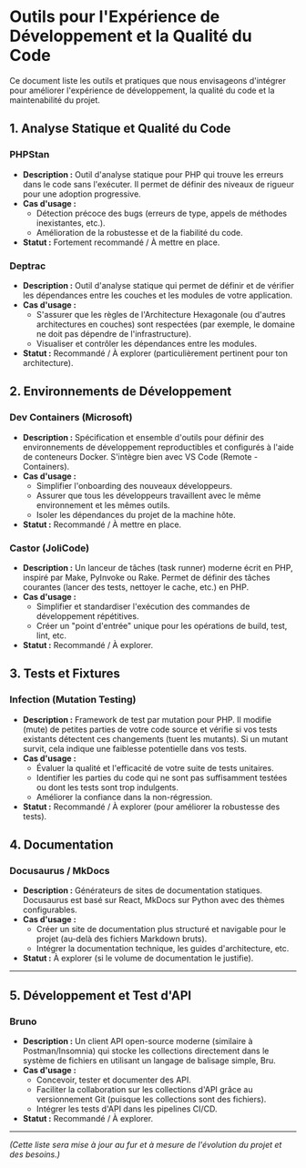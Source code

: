 # Outils pour l'Expérience de Développement et la Qualité du Code

Ce document liste les outils et pratiques que nous envisageons d'intégrer pour améliorer l'expérience de développement, la qualité du code et la maintenabilité du projet.

## 1. Analyse Statique et Qualité du Code

### PHPStan
*   **Description :** Outil d'analyse statique pour PHP qui trouve les erreurs dans le code sans l'exécuter. Il permet de définir des niveaux de rigueur pour une adoption progressive.
*   **Cas d'usage :**
    *   Détection précoce des bugs (erreurs de type, appels de méthodes inexistantes, etc.).
    *   Amélioration de la robustesse et de la fiabilité du code.
*   **Statut :** Fortement recommandé / À mettre en place.

### Deptrac
*   **Description :** Outil d'analyse statique qui permet de définir et de vérifier les dépendances entre les couches et les modules de votre application.
*   **Cas d'usage :**
    *   S'assurer que les règles de l'Architecture Hexagonale (ou d'autres architectures en couches) sont respectées (par exemple, le domaine ne doit pas dépendre de l'infrastructure).
    *   Visualiser et contrôler les dépendances entre les modules.
*   **Statut :** Recommandé / À explorer (particulièrement pertinent pour ton architecture).

## 2. Environnements de Développement

### Dev Containers (Microsoft)
*   **Description :** Spécification et ensemble d'outils pour définir des environnements de développement reproductibles et configurés à l'aide de conteneurs Docker. S'intègre bien avec VS Code (Remote - Containers).
*   **Cas d'usage :**
    *   Simplifier l'onboarding des nouveaux développeurs.
    *   Assurer que tous les développeurs travaillent avec le même environnement et les mêmes outils.
    *   Isoler les dépendances du projet de la machine hôte.
*   **Statut :** Recommandé / À mettre en place.

### Castor (JoliCode)
*   **Description :** Un lanceur de tâches (task runner) moderne écrit en PHP, inspiré par Make, PyInvoke ou Rake. Permet de définir des tâches courantes (lancer des tests, nettoyer le cache, etc.) en PHP.
*   **Cas d'usage :**
    *   Simplifier et standardiser l'exécution des commandes de développement répétitives.
    *   Créer un "point d'entrée" unique pour les opérations de build, test, lint, etc.
*   **Statut :** Recommandé / À explorer.

## 3. Tests et Fixtures

### Infection (Mutation Testing)
*   **Description :** Framework de test par mutation pour PHP. Il modifie (mute) de petites parties de votre code source et vérifie si vos tests existants détectent ces changements (tuent les mutants). Si un mutant survit, cela indique une faiblesse potentielle dans vos tests.
*   **Cas d'usage :**
    *   Évaluer la qualité et l'efficacité de votre suite de tests unitaires.
    *   Identifier les parties du code qui ne sont pas suffisamment testées ou dont les tests sont trop indulgents.
    *   Améliorer la confiance dans la non-régression.
*   **Statut :** Recommandé / À explorer (pour améliorer la robustesse des tests).

## 4. Documentation

### Docusaurus / MkDocs
*   **Description :** Générateurs de sites de documentation statiques. Docusaurus est basé sur React, MkDocs sur Python avec des thèmes configurables.
*   **Cas d'usage :**
    *   Créer un site de documentation plus structuré et navigable pour le projet (au-delà des fichiers Markdown bruts).
    *   Intégrer la documentation technique, les guides d'architecture, etc.
*   **Statut :** À explorer (si le volume de documentation le justifie).

---
## 5. Développement et Test d'API

### Bruno
*   **Description :** Un client API open-source moderne (similaire à Postman/Insomnia) qui stocke les collections directement dans le système de fichiers en utilisant un langage de balisage simple, Bru.
*   **Cas d'usage :**
    *   Concevoir, tester et documenter des API.
    *   Faciliter la collaboration sur les collections d'API grâce au versionnement Git (puisque les collections sont des fichiers).
    *   Intégrer les tests d'API dans les pipelines CI/CD.
*   **Statut :** Recommandé / À explorer.

---

*(Cette liste sera mise à jour au fur et à mesure de l'évolution du projet et des besoins.)*

